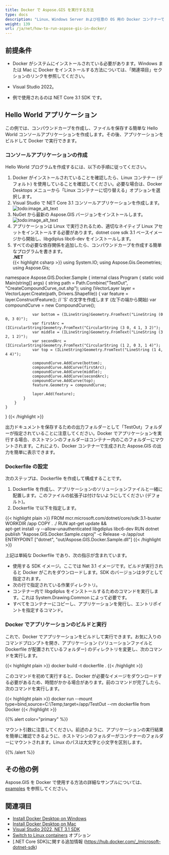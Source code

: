 ```yaml
---
title: Docker で Aspose.GIS を実行する方法
type: docs
description: "Linux、Windows Server および任意の OS 用の Docker コンテナーで Aspose.GIS を実行します。"
weight: 139
url: /ja/net/how-to-run-aspose-gis-in-docker/
---
```


## 前提条件

- Docker がシステムにインストールされている必要があります。Windows または Mac に Docker をインストールする方法については、「関連項目」セクションのリンクを参照してください。

- Visual Studio 2022。

- 例で使用されるのは NET Core 3.1 SDK です。

## Hello World アプリケーション

この例では、コンパウンドカーブを作成し、ファイルを保存する簡単な Hello World コンソールアプリケーションを作成します。その後、アプリケーションをビルドして Docker で実行できます。

### コンソールアプリケーションの作成

Hello World プログラムを作成するには、以下の手順に従ってください。
1. Docker がインストールされていることを確認したら、Linux コンテナー (デフォルト) を使用していることを確認してください。必要な場合は、Docker Desktops メニューから「Linux コンテナーに切り替える」オプションを選択します。
1. Visual Studio で NET Core 3.1 コンソールアプリケーションを作成します。<br>
![todo:image_alt_text](create-a-new-project.png)<br>
1. NuGet から最新の Aspose.GIS バージョンをインストールします。<br>
![todo:image_alt_text](nuget-aspose-gis.png)<br>
1. アプリケーションは Linux で実行されるため、適切なネイティブ Linux アセットをインストールする必要があります。dotnet core sdk 3.1 ベースイメージから開始し、libgdiplus libc6-dev をインストールします。
1. すべての必要な依存関係を追加したら、コンパウンドカーブを作成する簡単なプログラムを書きます。<br>
**.NET**<br>
{{< highlight csharp >}}
using System.IO;
using Aspose.Gis.Geometries;
using Aspose.Gis;

namespace Aspose.GIS.Docker.Sample
{
    internal class Program
    {
        static void Main(string[] args)
        {
            string path = Path.Combine("TestOut", "CreateCompoundCurve_out.shp");
            using (VectorLayer layer = VectorLayer.Create(path, Drivers.Shapefile))
            {
                var feature = layer.ConstructFeature();
                // 'S' の文字を作成します (左下の端から開始)
                var compoundCurve = new CompoundCurve();

                var bottom = (ILineString)Geometry.FromText("LineString (0 0, 3 0)");
                var firstArc = (ICircularString)Geometry.FromText("CircularString (3 0, 4 1, 3 2)");
                var middle = (ILineString)Geometry.FromText("LineString (3 2, 1 2)");
                var secondArc = (ICircularString)Geometry.FromText("CircularString (1 2, 0 3, 1 4)");
                var top = (ILineString)Geometry.FromText("LineString (1 4, 4 4)");

                compoundCurve.AddCurve(bottom);
                compoundCurve.AddCurve(firstArc);
                compoundCurve.AddCurve(middle);
                compoundCurve.AddCurve(secondArc);
                compoundCurve.AddCurve(top);
                feature.Geometry = compoundCurve;

                layer.Add(feature);
            }
        }
    }
}
{{< /highlight >}}

出力ドキュメントを保存するための出力フォルダーとして「TestOut」フォルダーが指定されていることに注意してください。Docker でアプリケーションを実行する場合、ホストマシンのフォルダーはコンテナー内のこのフォルダーにマウントされます。これにより、Docker コンテナーで生成された Aspose.GIS の出力を簡単に表示できます。

### Dockerfile の設定

次のステップは、Dockerfile を作成して構成することです。

1. Dockerfile を作成し、アプリケーションのソリューションファイルと一緒に配置します。このファイルの拡張子は付けないようにしてください (デフォルト)。
1. Dockerfile で以下を指定します。

{{< highlight plain >}}
FROM mcr.microsoft.com/dotnet/core/sdk:3.1-buster 
WORKDIR /app
COPY . ./
RUN apt-get update && \
    apt-get install -y --allow-unauthenticated libgdiplus libc6-dev
RUN dotnet publish "Aspose.GIS.Docker.Sample.csproj" -c Release -o /app/out
ENTRYPOINT ["dotnet", "out/Aspose.GIS.Docker.Sample.dll"]
{{< /highlight >}}

上記は単純な Dockerfile であり、次の指示が含まれています。

- 使用する SDK イメージ。ここでは Net 3.1 イメージです。ビルドが実行されると Docker がこれをダウンロードします。SDK のバージョンはタグとして指定されます。
- 次の行で指定されている作業ディレクトリ。
- コンテナー内で libgdiplus をインストールするためのコマンドを実行します。これは System.Drawing.Common によって必要です。
- すべてをコンテナーにコピーし、アプリケーションを発行し、エントリポイントを指定するコマンド。

### Docker でアプリケーションのビルドと実行

これで、Docker でアプリケーションをビルドして実行できます。お気に入りのコマンドプロンプトを開き、アプリケーション (ソリューションファイルと Dockerfile が配置されているフォルダー) のディレクトリを変更し、次のコマンドを実行します。

{{< highlight plain >}}
docker build -t dockerfile .
{{< /highlight >}}

このコマンドを初めて実行すると、Docker が必要なイメージをダウンロードする必要があるため、時間がかかる場合があります。前のコマンドが完了したら、次のコマンドを実行します。

{{< highlight plain >}}
docker run --mount type=bind,source=C:\Temp,target=/app/TestOut --rm dockerfile from Docker
{{< /highlight >}}

{{% alert color="primary" %}} 

マウント引数に注意してください。前述のように、アプリケーションの実行結果を簡単に確認できるように、ホストマシンのフォルダーがコンテナーのフォルダーにマウントされます。Linux のパスは大文字と小文字を区別します。

{{% /alert %}}


## その他の例

Aspose.GIS を Docker で使用する方法の詳細なサンプルについては、[examples](https://github.com/aspose-gis/Aspose.Gis-for-.NET) を参照してください。

## 関連項目

- [Install Docker Desktop on Windows](https://docs.docker.com/docker-for-windows/install/)
- [Install Docker Desktop on Mac](https://docs.docker.com/docker-for-mac/install/)
- [Visual Studio 2022, NET 3.1 SDK](https://docs.microsoft.com/en-us/dotnet/core/install/windows?tabs=netcore31#dependencies)
- [Switch to Linux containers](https://docs.docker.com/docker-for-windows/#switch-between-windows-and-linux-containers) オプション
- [.NET Core SDK]に関する追加情報 (https://hub.docker.com/_/microsoft-dotnet-sdk)
